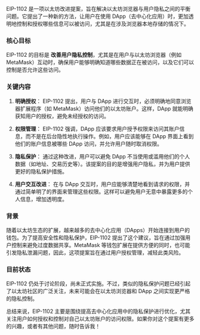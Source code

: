 EIP-1102 是一项以太坊改进提案，旨在解决以太坊浏览器与用户隐私之间的平衡问题。它提出了一种新的方法，让用户在使用 DApp（去中心化应用）时，更加透明地控制和授权哪些信息可以被访问，尤其是在涉及浏览器本地存储的情况下。

### 核心目标
EIP-1102 的目标是 **改善用户隐私控制**，尤其是在用户与以太坊浏览器（例如 MetaMask）互动时，确保用户能够明确知道哪些数据正在被访问，以及它们可以控制是否允许这些访问。

### 关键内容
1. **明确授权**：
   EIP-1102 提出，用户与 DApp 进行交互时，必须明确地同意浏览器扩展程序（如 MetaMask）访问他们的以太坊账户。这样，DApp 就能明确获知用户的授权，避免未经授权的访问。

2. **权限管理**：
   EIP-1102 强调，DApp 应该要求用户授予权限来访问其账户信息，而不是在后台隐性地执行操作。例如，用户应该能够在 DApp 界面上看到他们的账户信息被哪些 DApp 访问，并允许用户随时取消权限。

3. **隐私保护**：
   通过这种改进，用户可以避免 DApp 不当使用或滥用他们的个人数据（如地址、交易历史等）。该提案的目的是增强用户隐私，并为用户提供更好的隐私保护措施。

4. **用户交互改进**：
   在与 DApp 交互时，用户应能够清楚地看到请求的权限，并通过简单明了的界面来管理这些权限。这样可以避免用户无意中暴露更多的个人信息，增加透明度。

### 背景
随着以太坊生态的扩展，越来越多的去中心化应用（DApps）开始连接到用户的钱包。为了提高安全性和隐私保护，EIP-1102 提出了这个建议，旨在通过加强用户控制来避免过度数据共享。MetaMask 等钱包扩展在提供方便的同时，也可能引发隐私泄漏问题，因此，这项提案旨在通过用户授权管理，减轻此类风险。

### 目前状态
EIP-1102 仍处于讨论阶段，尚未正式实施。不过，类似的隐私保护问题已经引起了以太坊社区的广泛关注，未来可能会在以太坊浏览器和 DApp 之间实现更严格的隐私控制。

总结来说，EIP-1102 主要是围绕提高去中心化应用中的隐私保护进行优化，尤其关注用户如何授权和控制对自己以太坊账户的访问权限。如果你对这个提案有更多的兴趣，或者有其他问题，随时告诉我！